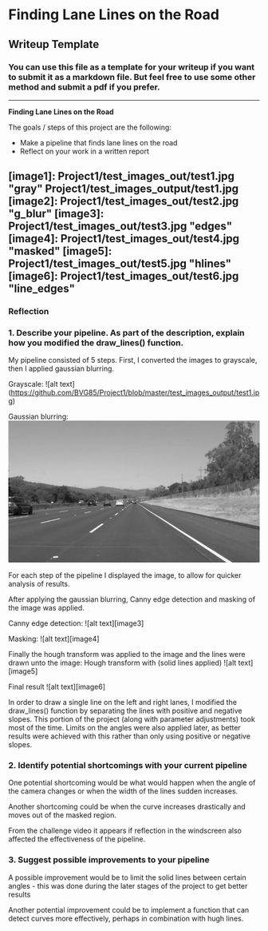# **Finding Lane Lines on the Road** 

## Writeup Template

### You can use this file as a template for your writeup if you want to submit it as a markdown file. But feel free to use some other method and submit a pdf if you prefer.

---

**Finding Lane Lines on the Road**

The goals / steps of this project are the following:
* Make a pipeline that finds lane lines on the road
* Reflect on your work in a written report


[//]: # (Image References)


[image1]: Project1/test_images_out/test1.jpg "gray" Project1/test_images_output/test1.jpg 
[image2]: Project1/test_images_out/test2.jpg "g_blur"
[image3]: Project1/test_images_out/test3.jpg "edges"
[image4]: Project1/test_images_out/test4.jpg "masked"
[image5]: Project1/test_images_out/test5.jpg "hlines"
[image6]: Project1/test_images_out/test6.jpg "line_edges"
---

### Reflection

### 1. Describe your pipeline. As part of the description, explain how you modified the draw_lines() function.

My pipeline consisted of 5 steps. First, I converted the images to grayscale, then I applied gaussian blurring.

Grayscale:
![alt text] (https://github.com/BVG85/Project1/blob/master/test_images_output/test1.jpg)

Gaussian blurring:
![alt text](https://github.com/BVG85/Project1/blob/master/test_images_output/test1.jpg)

For each step of the pipeline I displayed the image, to allow for quicker analysis of results.

After applying the gaussian blurring, Canny edge detection and masking of the image was applied.

Canny edge detection:
![alt text][image3]

Masking:
![alt text][image4]

Finally the hough transform was applied to the image and the lines were drawn unto the image:
Hough transform with (solid lines applied)
![alt text][image5]

Final result
![alt text][image6]


In order to draw a single line on the left and right lanes, I modified the draw_lines() function by separating the 
lines with positive and negative slopes. This portion of the project (along with parameter adjustments) took most of the time.
Limits on the angles were also applied later, as better results were achieved with this rather than only using positive or negative 
slopes.


### 2. Identify potential shortcomings with your current pipeline


One potential shortcoming would be what would happen when the angle of the camera changes or when the width of the lines sudden increases.

Another shortcoming could be when the curve increases drastically and moves out of the masked region.

From the challenge video it appears if reflection in the windscreen also affected the effectiveness of the pipeline.


### 3. Suggest possible improvements to your pipeline

A possible improvement would be to limit the solid lines between certain angles - this was done during the later stages of the project to get
better results

Another potential improvement could be to implement a function that can detect curves more effectively, perhaps in combination with hugh lines.
